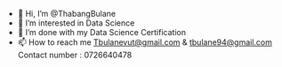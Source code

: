 - 👋 Hi, I’m @ThabangBulane
- 👀 I’m interested in Data Science
- 🌱 I’m done with my Data Science Certification 
- 📫 How to reach me Tbulanevut@gmail.com & tbulane94@gmail.com 
Contact number : 0726640478 

<!---
ThabangBulane/ThabangBulane is a ✨ special ✨ repository because its `README.md` (this file) appears on your GitHub profile.
You can click the Preview link to take a look at your changes.
--->
